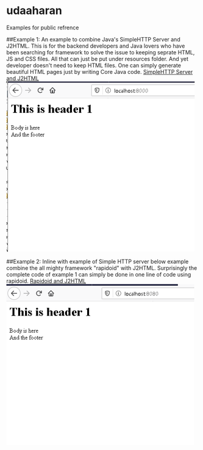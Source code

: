 # udaaharan
Examples for public refrence

##Example 1:
An example to combine Java's SimpleHTTP Server and J2HTML. This is for the backend developers and Java lovers who have been searching for framework to solve the issue to keeping seprate HTML, JS and CSS files. All that can just be put under resources folder. And yet developer doesn't need to keep HTML files. One can simply generate beautiful HTML pages just by writing Core Java code.
[SimpleHTTP Server and J2HTML](https://github.com/Azmechatech/udaaharan/tree/master/Udaaharan/SimpleHTTPAndHTML)
![HTML Preview](https://github.com/Azmechatech/udaaharan/blob/master/Udaaharan/SimpleHTTPAndHTML/home.PNG "HTML Preview")

##Example 2:
Inline with example of Simple HTTP server below example combine the all mighty framework "rapidoid" with J2HTML. Surprisingly the complete code of example 1 can simply be done in one line of code using rapidoid.
[Rapidoid and J2HTML](https://github.com/Azmechatech/udaaharan/tree/master/Udaaharan/RapidoidAndJ2HTML)
![HTML Preview](https://github.com/Azmechatech/udaaharan/blob/master/Udaaharan/RapidoidAndJ2HTML/home.PNG "HTML Preview")

